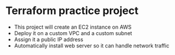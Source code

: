 # Terraform practice project
- This project will create an EC2 instance on AWS
- Deploy it on a custom VPC and a custom subnet
- Assign it a public IP address
- Automatically install web server so it can handle network traffic

